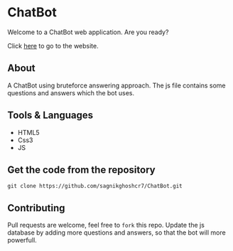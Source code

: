 # ChatBot
Welcome to a ChatBot web application. 
Are you ready?

Click [here](https://sagnikghoshcr7.github.io/ChatBot/) to go to the website.

## About
A ChatBot using bruteforce answering approach.
The js file contains some questions and answers which the bot uses.

## Tools & Languages
- HTML5
- Css3
- JS

## Get the code from the repository
```
git clone https://github.com/sagnikghoshcr7/ChatBot.git
```
<!--
## Screenshots
![](https://github.com/sagnikghoshcr7/images/blob/master/Bouncing%20Balls.gif)
-->
## Contributing
Pull requests are welcome, feel free to ```fork``` this repo.
Update the js database by adding more questions and answers, so that the bot will more powerfull.
